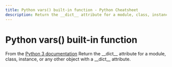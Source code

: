 ```yaml
---
title: Python vars() built-in function - Python Cheatsheet
description: Return the __dict__ attribute for a module, class, instance, or any other object with a __dict__ attribute.
---
```


# Python vars() built-in function

<base-disclaimer>
  <base-disclaimer-title>
    From the <a target="_blank" href="https://docs.python.org/3/library/functions.html#vars">Python 3 documentation</a>
  </base-disclaimer-title>
  <base-disclaimer-content>
    Return the __dict__ attribute for a module, class, instance, or any other object with a __dict__ attribute.
  </base-disclaimer-content>
</base-disclaimer>

<!-- remove this tag to start editing this page -->
<empty-section />
<!-- remove this tag to start editing this page -->
